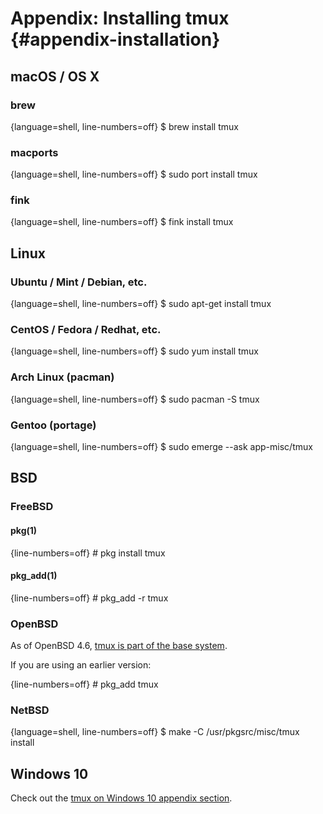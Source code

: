 # Appendix: Installing tmux {#appendix-installation}

## macOS / OS X

### brew

{language=shell, line-numbers=off}
$ brew install tmux

### macports

{language=shell, line-numbers=off}
$ sudo port install tmux

### fink

{language=shell, line-numbers=off}
$ fink install tmux

## Linux

### Ubuntu / Mint / Debian, etc.

{language=shell, line-numbers=off}
$ sudo apt-get install tmux

### CentOS / Fedora / Redhat, etc.

{language=shell, line-numbers=off}
$ sudo yum install tmux

### Arch Linux (pacman)

{language=shell, line-numbers=off}
$ sudo pacman -S tmux

### Gentoo (portage)

{language=shell, line-numbers=off}
$ sudo emerge --ask app-misc/tmux

## BSD

### FreeBSD

#### pkg(1)

{line-numbers=off} # pkg install tmux

#### pkg_add(1)

{line-numbers=off} # pkg_add -r tmux

### OpenBSD

As of OpenBSD 4.6, [tmux is part of the base system](https://www.openbsd.org/46.html).

If you are using an earlier version:

{line-numbers=off} # pkg_add tmux

### NetBSD

{language=shell, line-numbers=off}
$ make -C /usr/pkgsrc/misc/tmux install

## Windows 10

Check out the [tmux on Windows 10 appendix section](#appendix-windows-bash).
